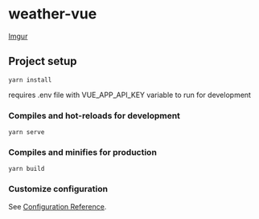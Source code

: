 # weather-vue

[Imgur](https://i.imgur.com/3HhzL97.png)

## Project setup
```
yarn install
```

requires .env file with VUE_APP_API_KEY variable to run for development

### Compiles and hot-reloads for development
```
yarn serve
```

### Compiles and minifies for production
```
yarn build
```

### Customize configuration
See [Configuration Reference](https://cli.vuejs.org/config/).
